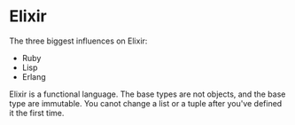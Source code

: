 # Elixir

The three biggest influences on Elixir:
- Ruby
- Lisp
- Erlang

Elixir is a functional language. The base types are not objects, and the base type are immutable. You canot change a list or a tuple after you've defined it the first time.


